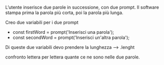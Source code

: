 L’utente inserisce due parole in successione, con due prompt.
Il software stampa prima la parola più corta, poi la parola più lunga.

Creo due variabili per i due prompt

- const firstWord = prompt('Inserisci una parola');
- const secondWord = prompt('Inserisci un'altra parola');

Di queste due variabili devo prendere la lunghezza --> .lenght

confronto lettera per lettera quante ce ne sono nelle due parole.
